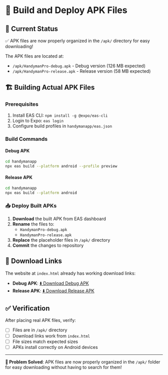 # 🔨 Build and Deploy APK Files

## 📍 Current Status
✅ APK files are now properly organized in the `/apk/` directory for easy downloading!

The APK files are located at:
- `/apk/HandymanPro-debug.apk` - Debug version (126 MB expected)
- `/apk/HandymanPro-release.apk` - Release version (58 MB expected)

## 🏗️ Building Actual APK Files

### Prerequisites
1. Install EAS CLI: `npm install -g @expo/eas-cli`
2. Login to Expo: `eas login`
3. Configure build profiles in `handymanapp/eas.json`

### Build Commands

#### Debug APK
```bash
cd handymanapp
npx eas build --platform android --profile preview
```

#### Release APK  
```bash
cd handymanapp
npx eas build --platform android
```

### 📥 Deploy Built APKs

1. **Download** the built APK from EAS dashboard
2. **Rename** the files to:
   - `HandymanPro-debug.apk`
   - `HandymanPro-release.apk`
3. **Replace** the placeholder files in `/apk/` directory
4. **Commit** the changes to repository

## 🔗 Download Links

The website at `index.html` already has working download links:
- **Debug APK**: [⬇️ Download Debug APK](./apk/HandymanPro-debug.apk)
- **Release APK**: [⬇️ Download Release APK](./apk/HandymanPro-release.apk)

## ✅ Verification

After placing real APK files, verify:
- [ ] Files are in `/apk/` directory
- [ ] Download links work from `index.html`  
- [ ] File sizes match expected sizes
- [ ] APKs install correctly on Android devices

---

**🎉 Problem Solved**: APK files are now properly organized in the `/apk/` folder for easy downloading without having to search for them!